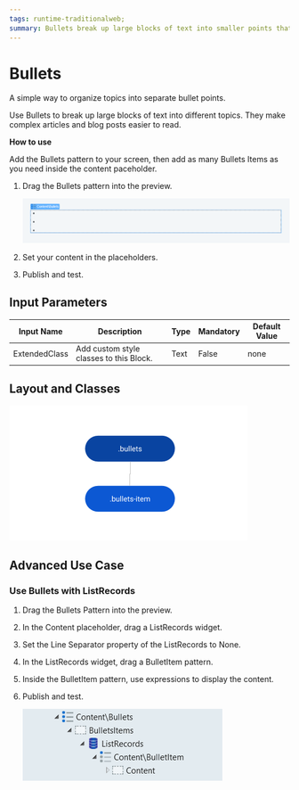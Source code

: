 ```yaml
---
tags: runtime-traditionalweb; 
summary: Bullets break up large blocks of text into smaller points that are easier to read.
---
```


# Bullets

A simple way to organize topics into separate bullet points.

Use Bullets to break up large blocks of text into different topics. They make complex articles and blog posts easier to read.

**How to use**

Add the Bullets pattern to your screen, then add as many Bullets Items as you need inside the content paceholder.

1. Drag the Bullets pattern into the preview.

    ![](<images/bullets-image-1.png>)

1. Set your content in the placeholders.
1. Publish and test.

## Input Parameters

| **Input Name** |  **Description** |  **Type** | **Mandatory** | **Default Value** |
|---|---|---|---|---|
| ExtendedClass  |  Add custom style classes to this Block. |  Text | False | none |
  
## Layout and Classes

![](<images/bullets-image-2.png>)

## Advanced Use Case

### Use Bullets with ListRecords

1. Drag the Bullets Pattern into the preview.

1. In the Content placeholder, drag a ListRecords widget.
1. Set the Line Separator property of the ListRecords to None.
1. In the ListRecords widget, drag a BulletItem pattern.
1. Inside the BulletItem pattern, use expressions to display the content.
1. Publish and test.

    ![](<images/bullets-image-3.png>)
